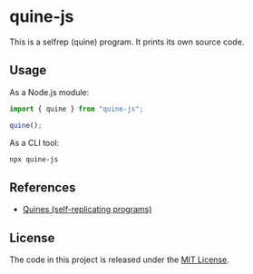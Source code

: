 # quine-js

This is a selfrep (quine) program. It prints its own source code.

## Usage

As a Node.js module:

```js
import { quine } from "quine-js";

quine();
```

As a CLI tool:

```sh
npx quine-js
```

## References

- [Quines (self-replicating programs)](http://www.madore.org/%7Edavid/computers/quine.html)

## License

The code in this project is released under the [MIT License](./LICENSE).
